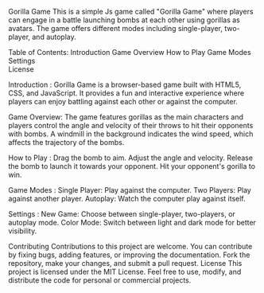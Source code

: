 Gorilla Game This is a simple Js game called "Gorilla Game" where players can engage in a battle launching bombs at each other using gorillas as avatars. The game offers different modes including single-player, two-player, and autoplay.

Table of Contents: 
Introduction
Game Overview 
How to Play 
Game Modes 
Settings  
License 

Introduction : Gorilla Game is a browser-based game built with HTML5, CSS, and JavaScript. It provides a fun and interactive experience where players can enjoy battling against each other or against the computer.

Game Overview: The game features gorillas as the main characters and players control the angle and velocity of their throws to hit their opponents with bombs. A windmill in the background indicates the wind speed, which affects the trajectory of the bombs.

How to Play : Drag the bomb to aim. Adjust the angle and velocity. Release the bomb to launch it towards your opponent. Hit your opponent's gorilla to win. 

Game Modes : Single Player: Play against the computer. Two Players: Play against another player. Autoplay: Watch the computer play against itself. 

Settings : New Game: Choose between single-player, two-players, or autoplay mode. Color Mode: Switch between light and dark mode for better visibility. 

Contributing Contributions to this project are welcome. You can contribute by fixing bugs, adding features, or improving the documentation. Fork the repository, make your changes, and submit a pull request.
License This project is licensed under the MIT License. Feel free to use, modify, and distribute the code for personal or commercial projects.
